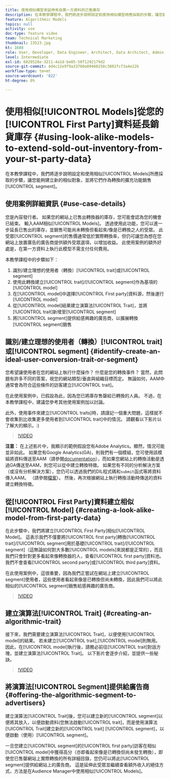 ```yaml
---
title: 使用相似模型來延伸來自第一方資料的已售庫存
description: 在本教學課程中，我們將逐步說明設定和使用相似模型時應採取的步驟，讓您能夠建立新的相似對象，並將它們作為轉換區段的擴充功能銷售。
feature: Algorithmic Models
topics: null
activity: use
doc-type: feature video
team: Technical Marketing
thumbnail: 23523.jpg
kt: 1688
role: User, Developer, Data Engineer, Architect, Data Architect, Admin, Leader
level: Intermediate
exl-id: 6820528e-3211-4a1d-be05-50f1292179d2
source-git-commit: 4d4c12e9f9a33760a89460258c3802fcf3a4e22b
workflow-type: tm+mt
source-wordcount: '822'
ht-degree: 0%

---
```


# 使用相似[!UICONTROL Models]從您的[!UICONTROL First Party]資料延長銷貨庫存 {#using-look-alike-models-to-extend-sold-out-inventory-from-your-st-party-data}

在本教學課程中，我們將逐步說明設定和使用相似[!UICONTROL Models]所應採取的步驟，讓您能夠建立新的相似對象，並將它們作為轉換的擴充功能銷售[!UICONTROL segment]。

## 使用案例詳細資訊 {#use-case-details}

您是內容發行者。 如果您的網站上已售出轉換器的庫存，您可能會認為您的機會已結束。 輸入AAM相似[!UICONTROL Models]。 透過使用此功能，您可以進一步延長已售出的庫存，並銷售可能尚未轉換但看起來/像是已轉換之人的受眾。 此受眾[!UICONTROL segment]的售價通常低於實際轉換率，但仍可讓您為想在您網站上放置廣告的廣告商提供額外受眾選項，以增加收益。 此使用案例的額外好處是，在第一方資料上執行此模型不需支付任何費用。

本教學課程中的步驟如下：

1. 識別/建立理想的使用者（轉換）[!UICONTROL trait]或[!UICONTROL segment]
1. 使用此轉換建立[!UICONTROL trait]/[!UICONTROL segment]作為基項的[!UICONTROL model]
1. 在[!UICONTROL model]中選擇[!UICONTROL First party]資料源，然後運行[!UICONTROL model]
1. 從[!UICONTROL model]結果建立演算法[!UICONTROL Trait]，並將[!UICONTROL trait]新增至[!UICONTROL segment]
1. 將[!UICONTROL segment]提供給感興趣的廣告商，以擴展轉換[!UICONTROL segment]銷售

## 識別/建立理想的使用者（轉換）[!UICONTROL trait]或[!UICONTROL segment] {#identify-create-an-ideal-user-conversion-trait-or-segment}

您希望讓使用者在您的網站上執行什麼操作？ 什麼是您的轉換事件？ 當然，此問題有許多不同的答案，視您的網站類型/垂直與組織目標而定。 無論如何，AAM中通常會為符合這些條件的訪客建立[!UICONTROL trait]。

在此使用案例中，已假設為此，因為您已將庫存售罄給已轉換的人員。 不過，在本教學課程中，建議您參考其他使用案例加以討論。

此外，使用事件來建立[!UICONTROL traits]時，請謹記一個重大問題，這樣就不會收集到比收集更多使用者到[!UICONTROL trait]中的情況。 請觀看以下影片以了解大的顯示。:)

>[!VIDEO](https://video.tv.adobe.com/v/23431/?quality=12)

**注意：** 在上述影片中，我顯示的範例假設您有Adobe Analytics。顯然，情況可能並非如此。 如果您有Google Analytics(GA)，則我們有一個模組，您可使用該模組將資料傳送至AAM（請參閱[documentation](https://experienceleague.adobe.com/docs/audience-manager/user-guide/dil-api/dil-overview.html)），而如果您網站上的轉換活動是透過GA傳送至AAM，則您可以從中建立轉換特徵。 如果您有不同的分析解決方案（或沒有分析解決方案），您仍可以透過我們的DIL程式碼和`submit`函式等將資料傳入AAM。 （請參閱[檔案](https://experienceleague.adobe.com/docs/audience-manager/user-guide/dil-api/dil-modules.html)）。 然後，再次根據網站上執行轉換活動時傳送的資料建立轉換特徵。

## 從[!UICONTROL First Party]資料建立相似[!UICONTROL Model] {#creating-a-look-alike-model-from-first-party-data}

在此步驟中，我們將建立[!UICONTROL First Party]相似[!UICONTROL Model]。 這表示我們不僅要將[!UICONTROL first party]轉換[!UICONTROL trait]/[!UICONTROL segment]用於基礎[!UICONTROL trait]/[!UICONTROL segment]（這無論如何對大多數[!UICONTROL models]來說都是正常的），而且我們只會針對更多看起來像轉換器的人，查看[!UICONTROL first party]資料池。 我們不會查看[!UICONTROL second party]或[!UICONTROL third party]資料。

在此使用案例中，這很重要，因為我們正嘗試在網站上建立[!UICONTROL segment]使用者，這些使用者看起來像是已轉換但尚未轉換，因此我們可以將此相似的[!UICONTROL segment]銷售給感興趣的廣告商。

>[!VIDEO](https://video.tv.adobe.com/v/23504/?quality-12)

## 建立演算法[!UICONTROL Trait] {#creating-an-algorithmic-trait}

接下來，我們需要建立演算法[!UICONTROL Trait]，以便使用[!UICONTROL model]的結果。 若未建立[!UICONTROL trait],[!UICONTROL model]則無用。 因此，在[!UICONTROL model]執行後，請務必前往[!UICONTROL trait]對話方塊，並建立演算法[!UICONTROL Trait]。 以下影片會逐步介紹，並提供一些秘訣。

>[!VIDEO](https://video.tv.adobe.com/v/23523/?quality=12)

## 將演算法[!UICONTROL Segment]提供給廣告商 {#offering-the-algorithmic-segment-to-advertisers}

建立演算法[!UICONTROL Trait]後，您可以建立新的[!UICONTROL segment]以便將其放入，以便啟動資料(您無法啟動[!UICONTROL trait]，而是使用演算法[!UICONTROL Trait]建立新的[!UICONTROL trait] [!UICONTROL segment]，以便啟動（使用）[!UICONTROL segment]。

一旦您建立[!UICONTROL segment]的[!UICONTROL first party]訪客在相似[!UICONTROL model]中獲得高分（亦即看起來像是已轉換但尚未發生轉換），即使您已售罄網站上實際轉換的所有詳細目錄，您仍可以將此[!UICONTROL segment]提供給網站上的廣告商。 這是延伸此受眾並繼續查看額外收入的絕佳方式，方法是在Audience Manager中使用相似[!UICONTROL Models]。
